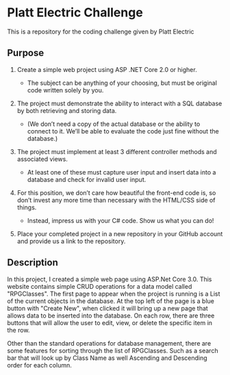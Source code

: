 # Platt Electric Challenge
This is a repository for the coding challenge given by Platt Electric

## Purpose

1. Create a simple web project using ASP .NET Core 2.0 or higher. 
   - The subject can be anything of your choosing, but must be original code written solely by you.

2. The project must demonstrate the ability to interact with a SQL database by both retrieving and storing data. 
   - (We don’t need a copy of the actual database or the ability to connect to it. We’ll be able to evaluate the code just fine without the database.)

3. The project must implement at least 3 different controller methods and associated views. 
   - At least one of these must capture user input and insert data into a database and check for invalid user input.

4. For this position, we don’t care how beautiful the front-end code is, so don’t invest any more time than necessary with the HTML/CSS side of things. 
   - Instead, impress us with your C# code. Show us what you can do!

5. Place your completed project in a new repository in your GitHub account and provide us a link to the repository.

## Description

In this project, I created a simple web page using ASP.Net Core 3.0. This website contains simple CRUD operations for a data model called "RPGClasses". The first page to appear when the project is running is a List of the current objects in the database. At the top left of the page is a blue button with "Create New", when clicked it will bring up a new page that allows data to be inserted into the database. On each row, there are three buttons that will allow the user to edit, view, or delete the specific item in the row.

Other than the standard operations for database management, there are some features for sorting through the list of RPGClasses. Such as a search bar that will look up by Class Name as well Ascending and Descending order for each column.